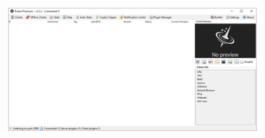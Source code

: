 ![Screenshot](https://raw.githubusercontent.com/Cryakl/Ultimate-RAT-Collection/refs/heads/main/Pulsar/Pulsar%20Premium%20v2.3.2/Screenshot.png)

